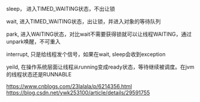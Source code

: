 sleep， 进入TIMED_WAITING状态，不出让锁

wait, 进入TIMED_WAITING状态，出让锁，并进入对象的等待队列

park, 进入WAITING状态，对比wait不需要获得锁就可以让线程WAITING，通过unpark唤醒，不可重入

interrupt, 只是给线程发个信号，如果在wait, sleep会收到exception

yeild, 在操作系统层面让线程从running变成ready状态，等待继续被调度。在jvm的线程状态还是RUNNABLE

https://www.cnblogs.com/23lalala/p/6214356.html
https://blog.csdn.net/ywk253100/article/details/29591755